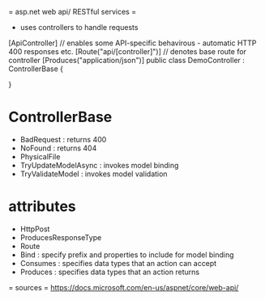 = asp.net web api/ RESTful services =
- uses controllers to handle requests

[ApiController] // enables some API-specific behavirous - automatic HTTP 400 responses etc.
[Route("api/[controller]")]  // denotes base route for controller
[Produces("application/json")]
public class DemoController : ControllerBase
{

}

# ControllerBase
- BadRequest : returns 400
- NoFound : returns 404
- PhysicalFile
- TryUpdateModelAsync : invokes model binding
- TryValidateModel : invokes model validation

# attributes
- HttpPost
- ProducesResponseType
- Route
- Bind : specify prefix and properties to include for model binding
- Consumes : specifies data types that an action can accept
- Produces : specifies data types that an action returns


= sources =
https://docs.microsoft.com/en-us/aspnet/core/web-api/
